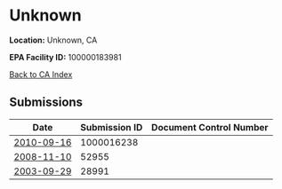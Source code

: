 # Unknown

**Location:** Unknown, CA

**EPA Facility ID:** 100000183981

[Back to CA Index](../../index.md)

## Submissions

| Date | Submission ID | Document Control Number |
|------|--------------|-------------------------|
| [2010-09-16](submissions/1000016238.md) | 1000016238 |  |
| [2008-11-10](submissions/52955.md) | 52955 |  |
| [2003-09-29](submissions/28991.md) | 28991 |  |
